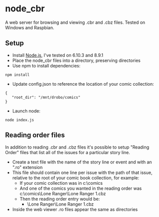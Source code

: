 # node_cbr

A web server for browsing and viewing .cbr and .cbz files.  Tested on Windows and Raspbian.

## Setup

* Install [Node.js](https://nodejs.org/en/), I've tested on 6.10.3 and 8.9.1
* Place the node_cbr files into a directory, preserving directories
* Use npm to install dependencies:
```
npm install
```
* Update config.json to reference the location of your comic collection:
```
{
   "root_dir": "/mnt/drobo/comics"
}
```
* Launch node:
```
node index.js
```
## Reading order files
In addition to reading .cbr and .cbz files it's possible to setup "Reading Order" files that list all of the issues for a particular story line.
* Create a text file with the name of the story line or event and with an ".ro" extension
* This file should contain one line per issue with the path of that issue, relative to the root of your comic book collection, for example:
  * If your comic collection was in c:\comics
  * And one of the comics you wanted in the reading order was c:\comics\Lone Ranger\Lone Ranger 1.cbz
  * Then the reading order entry would be:
    * \Lone Ranger\Lone Ranger 1.cbz
* Inside the web viewer .ro files appear the same as directories

